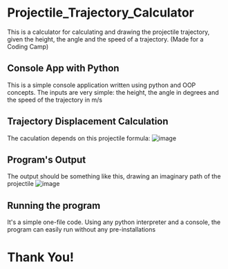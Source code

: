 # Projectile_Trajectory_Calculator
This is a calculator for calculating and drawing the projectile trajectory, given the height, the angle and the speed of a trajectory. (Made for a Coding Camp)


## Console App with Python
This is a simple console application written using python and OOP concepts. The inputs are very simple: the height, the angle in degrees and the speed of the trajectory in m/s

## Trajectory Displacement Calculation
The caculation depends on this projectile formula:
![image](https://github.com/user-attachments/assets/0b543613-10db-4f33-bd05-649902e606a8)

## Program's Output
The output should be something like this, drawing an imaginary path of the projectile
![image](https://github.com/user-attachments/assets/9fa98516-51ba-42cd-b8ef-b7434e32c6a6)


## Running the program
It's a simple one-file code. Using any python interpreter and a console, the program can easily run without any pre-installations

# Thank You!
